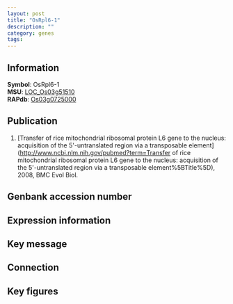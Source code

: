 ```yaml
---
layout: post
title: "OsRpl6-1"
description: ""
category: genes
tags: 
---
```


## Information
__Symbol__: OsRpl6-1  
__MSU__: [LOC_Os03g51510](http://rice.plantbiology.msu.edu/cgi-bin/ORF_infopage.cgi?orf=LOC_Os03g51510)  
__RAPdb__: [Os03g0725000](http://rapdb.dna.affrc.go.jp/viewer/gbrowse_details/irgsp1?name=Os03g0725000)  

## Publication
1. [Transfer of rice mitochondrial ribosomal protein L6 gene to the nucleus: acquisition of the 5'-untranslated region via a transposable element](http://www.ncbi.nlm.nih.gov/pubmed?term=Transfer of rice mitochondrial ribosomal protein L6 gene to the nucleus: acquisition of the 5'-untranslated region via a transposable element%5BTitle%5D), 2008, BMC Evol Biol.

## Genbank accession number

## Expression information

## Key message

## Connection

## Key figures


